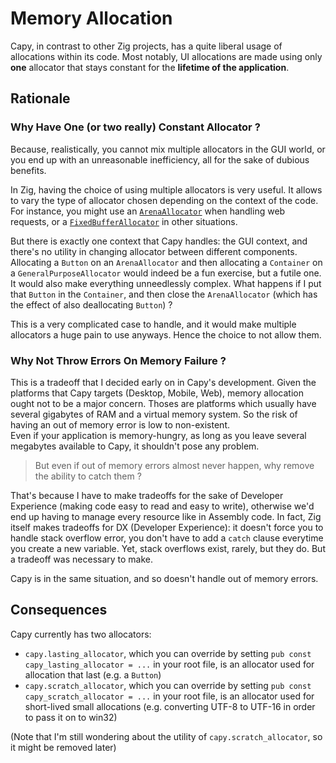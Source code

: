 # Memory Allocation

Capy, in contrast to other Zig projects, has a quite liberal usage of allocations within its code.
Most notably, UI allocations are made using only **one** allocator that stays constant for the
**lifetime of the application**.

## Rationale

### Why Have One (or two really) Constant Allocator ?
Because, realistically, you cannot mix multiple allocators in the GUI world, or you end up with
an unreasonable inefficiency, all for the sake of dubious benefits.

In Zig, having the choice of using multiple allocators is very useful. It allows to vary the type
of allocator chosen depending on the context of the code. For instance, you might use an [`ArenaAllocator`](https://ziglang.org/documentation/master/std/#std.heap.arena_allocator.ArenaAllocator)
when handling web requests, or a [`FixedBufferAllocator`](https://ziglang.org/documentation/master/std/#std.heap.FixedBufferAllocator)
in other situations.

But there is exactly one context that Capy handles: the GUI context, and there's no utility in
changing allocator between different components. Allocating a `Button` on an `ArenaAllocator` and
then allocating a `Container` on a `GeneralPurposeAllocator` would indeed be a fun exercise, but a
futile one. It would also make everything unneedlessly complex. What happens if I put that `Button`
in the `Container`, and then close the `ArenaAllocator` (which has the effect of also deallocating
`Button`) ?

This is a very complicated case to handle, and it would make multiple allocators a huge pain to
use anyways. Hence the choice to not allow them.

### Why Not Throw Errors On Memory Failure ?
This is a tradeoff that I decided early on in Capy's development. Given the platforms that Capy targets
(Desktop, Mobile, Web), memory allocation ought not to be a major concern. Thoses are platforms which
usually have several gigabytes of RAM and a virtual memory system. So the risk of having an out of
memory error is low to non-existent.  
Even if your application is memory-hungry, as long as you leave several megabytes available to Capy,
it shouldn't pose any problem.

> But even if out of memory errors almost never happen, why remove the ability to catch them ?

That's because I have to make tradeoffs for the sake of Developer Experience (making code easy to
read and easy to write), otherwise we'd end up having to manage every resource like in Assembly code.
In fact, Zig itself makes tradeoffs for DX (Developer Experience): it doesn't force you to handle
stack overflow error, you don't have to add a `catch` clause everytime you create a new variable.
Yet, stack overflows exist, rarely, but they do. But a tradeoff was necessary to make.

Capy is in the same situation, and so doesn't handle out of memory errors.

## Consequences

Capy currently has two allocators:
- `capy.lasting_allocator`, which you can override by setting `pub const capy_lasting_allocator = ...`
in your root file, is an allocator used for allocation that last (e.g. a `Button`)
- `capy.scratch_allocator`, which you can override by setting `pub const capy_scratch_allocator = ...`
in your root file, is an allocator used for short-lived small allocations (e.g. converting UTF-8
to UTF-16 in order to pass it on to win32)

(Note that I'm still wondering about the utility of `capy.scratch_allocator`, so it might be removed
later)

